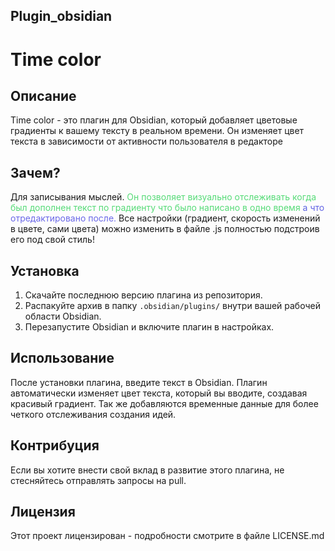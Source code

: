 ## Plugin_obsidian 
# Time color

## Описание

Time color - это плагин для Obsidian, который добавляет цветовые градиенты к вашему тексту в реальном времени. Он изменяет цвет текста в зависимости от активности пользователя в редакторе

## Зачем?
Для записывания мыслей.
<span class="myClass" style="color: hsl(135, 65%, 60%);" time="20 ноября 2023 г. в 23:55" timezone="GMT+6">Он</span> <span class="myClass" style="color: hsl(135, 65%, 60%);" time="20 ноября 2023 г. в 23:55" timezone="GMT+6">позволяет</span> <span class="myClass" style="color: hsl(135, 65%, 60%);" time="20 ноября 2023 г. в 23:55" timezone="GMT+6">визуально</span> <span class="myClass" style="color: hsl(135, 65%, 60%);" time="20 ноября 2023 г. в 23:55" timezone="GMT+6">отслеживать</span> <span class="myClass" style="color: hsl(135, 65%, 60%);" time="20 ноября 2023 г. в 23:55" timezone="GMT+6">когда</span> <span class="myClass" style="color: hsl(135, 65%, 60%);" time="20 ноября 2023 г. в 23:55" timezone="GMT+6">был</span> <span class="myClass" style="color: hsl(135, 65%, 60%);" time="20 ноября 2023 г. в 23:55" timezone="GMT+6">дополнен</span> <span class="myClass" style="color: hsl(135, 65%, 60%);" time="20 ноября 2023 г. в 23:55" timezone="GMT+6">текст</span> <span class="myClass" style="color: hsl(135, 65%, 60%);" time="20 ноября 2023 г. в 23:55" timezone="GMT+6">по</span> <span class="myClass" style="color: hsl(135, 65%, 60%);" time="20 ноября 2023 г. в 23:55" timezone="GMT+6">градиенту</span> <span class="myClass" style="color: hsl(135, 65%, 60%);" time="20 ноября 2023 г. в 23:55" timezone="GMT+6">что</span> <span class="myClass" style="color: hsl(135, 65%, 60%);" time="20 ноября 2023 г. в 23:55" timezone="GMT+6">было</span>  <span class="myClass" style="color: hsl(135, 65%, 60%);" time="20 ноября 2023 г. в 23:55" timezone="GMT+6">написано</span> <span class="myClass" style="color: hsl(135, 65%, 60%);" time="20 ноября 2023 г. в 23:55" timezone="GMT+6">в</span> <span class="myClass" style="color: hsl(135, 65%, 60%);" time="20 ноября 2023 г. в 23:55" timezone="GMT+6">од</span><span class="myClass" style="color: hsl(135, 65%, 60%);" time="20 ноября 2023 г. в 23:55" timezone="GMT+6">но</span> <span class="myClass" style="color: hsl(135, 65%, 60%);" time="20 ноября 2023 г. в 23:55" timezone="GMT+6">время</span>  <span class="myClass" style="color: hsl(237, 68%, 62%);" time="21 ноября 2023 г. в 23:57" timezone="GMT+6">а</span> <span class="myClass" style="color: hsl(239, 71%, 64%);" time="21 ноября 2023 г. в 23:58" timezone="GMT+6">что</span> <span class="myClass" style="color: hsl(241, 74%, 66%);" time="21 ноября 2023 г. в 23:58" timezone="GMT+6">отредактировано</span> <span class="myClass" style="color: hsl(241, 74%, 66%);" time="21 ноября 2023 г. в 23:58" timezone="GMT+6">после.</span> 
Все настройки (градиент, скорость изменений в цвете, сами цвета) можно изменить в файле .js полностью подстроив его под свой стиль!
## Установка

1. Скачайте последнюю версию плагина из репозитория.
2. Распакуйте архив в папку `.obsidian/plugins/` внутри вашей рабочей области Obsidian.
3. Перезапустите Obsidian и включите плагин в настройках.

## Использование

После установки плагина, введите текст в Obsidian. Плагин автоматически изменяет цвет текста, который вы вводите, создавая красивый градиент. Так же добавляются временные данные для более четкого отслеживания создания идей.

## Контрибуция

Если вы хотите внести свой вклад в развитие этого плагина, не стесняйтесь отправлять запросы на pull.

## Лицензия

Этот проект лицензирован - подробности смотрите в файле LICENSE.md
